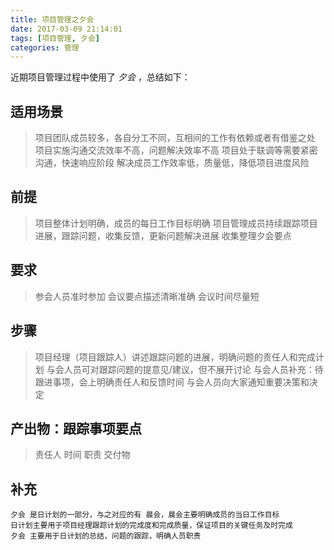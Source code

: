 ```yaml
---
title: 项目管理之夕会
date: 2017-03-09 21:14:01
tags: [项目管理, 夕会]
categories: 管理
---
```


近期项目管理过程中使用了 *夕会* ，总结如下：

## 适用场景
> 项目团队成员较多，各自分工不同，互相间的工作有依赖或者有借鉴之处
> 项目实施沟通交流效率不高，问题解决效率不高
> 项目处于联调等需要紧密沟通，快速响应阶段
> 解决成员工作效率低，质量低，降低项目进度风险

<!-- more -->
## 前提
> 项目整体计划明确，成员的每日工作目标明确
> 项目管理成员持续跟踪项目进展，跟踪问题，收集反馈，更新问题解决进展
> 收集整理夕会要点
 
## 要求
> 参会人员准时参加
> 会议要点描述清晰准确
> 会议时间尽量短

## 步骤
> 项目经理（项目跟踪人）讲述跟踪问题的进展，明确问题的责任人和完成计划
> 与会人员可对跟踪问题的提意见/建议，但不展开讨论
> 与会人员补充：待跟进事项，会上明确责任人和反馈时间
> 与会人员向大家通知重要决策和决定

## 产出物：跟踪事项要点
> 责任人
> 时间
> 职责
> 交付物

## 补充
    夕会 是日计划的一部分，与之对应的有 晨会，晨会主要明确成员的当日工作目标
    日计划主要用于项目经理跟踪计划的完成度和完成质量，保证项目的关键任务及时完成
    夕会 主要用于日计划的总结，问题的跟踪，明确人员职责 